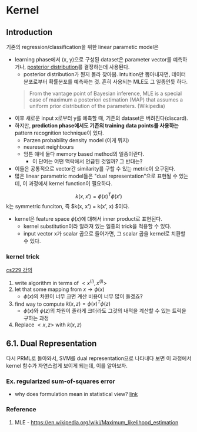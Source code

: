 # Kernel
## Introduction
기존의 regression/classification을 위한 linear parametic model은
* learning phase에서 (x, y)으로 구성된 dataset은 parameter vector를 예측하거나, [posterior distribution](https://en.wikipedia.org/wiki/Posterior_probability)를 결정하는데 사용된다.
    * posterior distribution가 뭔지 몰라 찾아봄. Intuition만 뽑아내자면, 데이터 분포로부터 확률분포를 예측하는 것. 흔히 사용되는 MLE도 그 일종인듯 하다.
    > From the vantage point of Bayesian inference, MLE is a special case of maximum a posteriori estimation (MAP) that assumes a uniform prior distribution of the parameters. (Wikipedia)
* 이후 새로운 input x로부터 y를 예측할 때, 기존의 dataset은 버려진다(discard).
* 하지만, **prediction phase에서도 기존의 training data points를 사용하는** pattern recognition technique이 있다.
    * Parzen probability density model (이게 뭐지)
    * neareset neighbours
    * 암튼 얘네 둘다 memory based method의 일종이란다.
        * 이 단어는 어떤 맥락에서 언급된 것일까? 그 반대는?
* 이들은 공통적으로 vector간 similarity를 구할 수 있는 metric이 요구된다.
* 많은 linear parametric model들은 "dual representation"으로 표현될 수 있는데, 이 과정에서 kernel function이 필요하다.

$$
k(x, x') = \phi(x)^T\phi(x')
$$
k는 symmetric funciton, 즉 $k(x, x') = k(x', x)
$이다.
* kernel은 feature space $\phi(x)$에 대해서 inner product로 표현된다.
    * kernel substitution이라 알려져 있는 일종의 trick을 적용할 수 있다.
    * input vector x가 scalar 곱으로 들어가면, 그 scalar 곱을 kernel로 치환할 수 있다.
### kernel trick
[cs229 강의](https://youtu.be/8NYoQiRANpg?t=1762)
1. write algorithm in terms of $<x^{(i)}, x^{(j)}>$
2. let that some mapping from $x\rightarrow\phi(x)$
    * $\phi(x)$의 차원이 너무 크면 계산 비용이 너무 많이 들겠죠?
3. find way to compute $k(x, z) = \phi(x)^T\phi(z)$
    * $\phi(x)$와 $\phi(z)$의 차원이 졸라게 크더라도 그것의 내적을 계산할 수 있는 트릭을 구하는 과정
4. Replace $<x, z>$ with $k(x, z)$

## 6.1. Dual Representation
다시 PRML로 돌아와서, SVM를 dual representation으로 나타내다 보면 이 과정에서 kernel 함수가 자연스럽게 보이게 되는데, 이를 알아보자.

### Ex. regularized sum-of-squares error
* why does formulation mean in statistical view? [link](./regularized_least_squares.md)


### Reference
1. MLE - https://en.wikipedia.org/wiki/Maximum_likelihood_estimation
